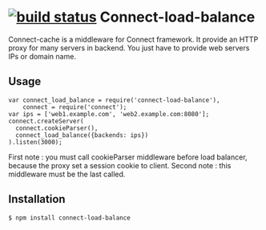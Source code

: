 [![build status](https://secure.travis-ci.org/tdebarochez/connect-load-balance.png)](http://travis-ci.org/tdebarochez/connect-load-balance)
Connect-load-balance
====================

Connect-cache is a middleware for Connect framework. It provide an HTTP proxy
for many servers in backend. You just have to provide web servers IPs or domain
name.

Usage
-----

    var connect_load_balance = require('connect-load-balance'),
        connect = require('connect');
    var ips = ['web1.example.com', 'web2.example.com:8080'];
    connect.createServer(
      connect.cookieParser(),
      connect_load_balance({backends: ips})
    ).listen(3000);

First note : you must call cookieParser middleware before load balancer, because the
proxy set a session cookie to client.
Second note : this middleware must be the last called.

Installation
------------

    $ npm install connect-load-balance

